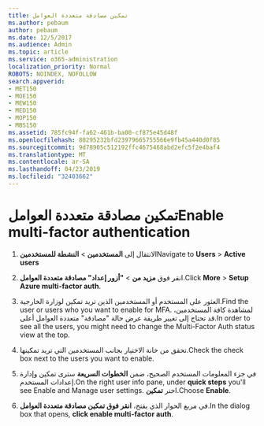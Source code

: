 ```yaml
---
title: تمكين مصادقة متعددة العوامل
ms.author: pebaum
author: pebaum
ms.date: 12/5/2017
ms.audience: Admin
ms.topic: article
ms.service: o365-administration
localization_priority: Normal
ROBOTS: NOINDEX, NOFOLLOW
search.appverid:
- MET150
- MOE150
- MEW150
- MED150
- MOP150
- MBS150
ms.assetid: 785fc94f-fa62-461b-ba00-cf875e45d48f
ms.openlocfilehash: 80295232bfd23979665755566e9fb45a440d0f85
ms.sourcegitcommit: 9d78905c512192ffc4675468abd2efc5f2e4baf4
ms.translationtype: MT
ms.contentlocale: ar-SA
ms.lasthandoff: 04/23/2019
ms.locfileid: "32403662"
---
```

# <a name="enable-multi-factor-authentication"></a><span data-ttu-id="d2e20-102">تمكين مصادقة متعددة العوامل</span><span class="sxs-lookup"><span data-stu-id="d2e20-102">Enable multi-factor authentication</span></span>

1. <span data-ttu-id="d2e20-103">الانتقال إلى **المستخدمين** \> **النشطة للمستخدمين**</span><span class="sxs-lookup"><span data-stu-id="d2e20-103">Navigate to **Users** \> **Active users**</span></span>
    
2. <span data-ttu-id="d2e20-104">انقر فوق **مزيد من** \> **"أزور إعداد" مصادقة متعددة العوامل**.</span><span class="sxs-lookup"><span data-stu-id="d2e20-104">Click **More** \> **Setup Azure multi-factor auth**.</span></span> 
    
3. <span data-ttu-id="d2e20-105">العثور على المستخدم أو المستخدمين الذين تريد تمكين لوزارة الخارجية.</span><span class="sxs-lookup"><span data-stu-id="d2e20-105">Find the user or users who you want to enable for MFA.</span></span> <span data-ttu-id="d2e20-106">لمشاهدة كافة المستخدمين، قد تحتاج إلى تغيير طريقة عرض حالة "مصادقة" متعددة العوامل أعلى.</span><span class="sxs-lookup"><span data-stu-id="d2e20-106">In order to see all the users, you might need to change the Multi-Factor Auth status view at the top.</span></span>
    
4. <span data-ttu-id="d2e20-107">تحقق من خانة الاختيار بجانب المستخدمين التي تريد تمكينها.</span><span class="sxs-lookup"><span data-stu-id="d2e20-107">Check the check box next to the users you want to enable.</span></span>
    
5.  <span data-ttu-id="d2e20-108">في جزء المعلومات المستخدم الصحيح، ضمن **الخطوات السريعة** سترى تمكين وإدارة إعدادات المستخدم.</span><span class="sxs-lookup"><span data-stu-id="d2e20-108">On the right user info pane, under **quick steps** you'll see Enable and Manage user settings.</span></span> <span data-ttu-id="d2e20-109">اختر **تمكين**.</span><span class="sxs-lookup"><span data-stu-id="d2e20-109">Choose **Enable**.</span></span> 
    
6. <span data-ttu-id="d2e20-110">في مربع الحوار الذي يفتح، **انقر فوق تمكين مصادقة متعددة العوامل**.</span><span class="sxs-lookup"><span data-stu-id="d2e20-110">In the dialog box that opens, **click enable multi-factor auth**.</span></span> 
    

